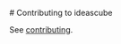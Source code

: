 # Contributing to ideascube

See [contributing](http://ideascube.readthedocs.org/en/latest/contributing/).
